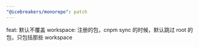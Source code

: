 ```yaml
---
"@icebreakers/monorepo": patch
---
```


feat: 默认不覆盖 workspace: 注册的包，cnpm sync 的时候，默认跳过 root 的包，只包括那些 workspace
